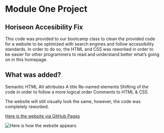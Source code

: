 # Module One Project

## Horiseon Accesibility Fix

This code was provided to our bootcamp class to clean the provided code for a website to be optimized with search engines and follow accessibility standards. In order to do so, the HTML and CSS was reworked in order to be easier for other programmers to read and understand better what’s going on in this homepage.

## What was added?


Semantic HTML
Alt attributes
A title
Re-named elements
Shifting of the code in order to follow a more logical order
Comments to HTML & CSS

The website will still visually look the same, however, the code was completely reworked.

[Here is the website via GitHub Pages]()

![Here is how the website appears](https://courses.bootcampspot.com/courses/2191/files/2110944/preview)
